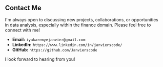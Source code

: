 ## Contact Me

I'm always open to discussing new projects, collaborations, or opportunities in data analysis, especially within the finance domain. Please feel free to connect with me!

*   **Email:** `iyakaremyejanvier@gmail.com`
*   **LinkedIn:** `https://www.linkedin.com/in/janvierscode/`
*   **GitHub:** `https://github.com/Janvierscode`

I look forward to hearing from you!
```
